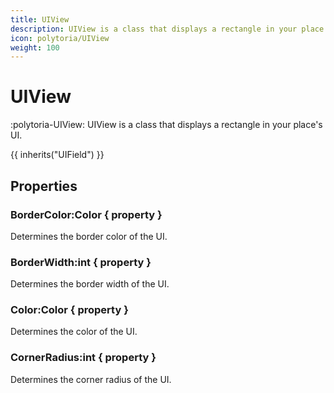 ```yaml
---
title: UIView
description: UIView is a class that displays a rectangle in your place's UI.
icon: polytoria/UIView
weight: 100
---
```


# UIView

:polytoria-UIView: UIView is a class that displays a rectangle in your place's UI.

{{ inherits("UIField") }}

## Properties

### BorderColor:Color { property }

Determines the border color of the UI.

### BorderWidth:int { property }

Determines the border width of the UI.

### Color:Color { property }

Determines the color of the UI.

### CornerRadius:int { property }

Determines the corner radius of the UI.
